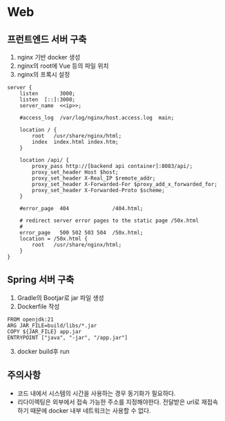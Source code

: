 # Web

## 프런트엔드 서버 구축
1. nginx 기반 docker 생성
2. nginx의 root에 Vue 등의 파일 위치
3. nginx의 프록시 설정
```
server {
    listen       3000;
    listen  [::]:3000;
    server_name  <<ip>>;

    #access_log  /var/log/nginx/host.access.log  main;

    location / {
        root   /usr/share/nginx/html;
        index  index.html index.htm;
    }

    location /api/ {
        proxy_pass http://[backend api container]:8083/api/;
        proxy_set_header Host $host;
        proxy_set_header X-Real_IP $remote_addr;
        proxy_set_header X-Forwarded-For $proxy_add_x_forwarded_for;
        proxy_set_header X-Forwarded-Proto $scheme;
    }

    #error_page  404              /404.html;

    # redirect server error pages to the static page /50x.html
    #
    error_page   500 502 503 504  /50x.html;
    location = /50x.html {
        root   /usr/share/nginx/html;
    }
}
```

## Spring 서버 구축
1. Gradle의 Bootjar로 jar 파일 생성
2. Dockerfile 작성
```
FROM openjdk:21
ARG JAR_FILE=build/libs/*.jar
COPY ${JAR_FILE} app.jar
ENTRYPOINT ["java", "-jar", "/app.jar"]
```
3. docker build후 run

## 주의사항
- 코드 내에서 시스템의 시간을 사용하는 경우 동기화가 필요하다.
- 리다이렉팅은 외부에서 접속 가능한 주소를 지정해야한다. 전달받은 url로 재접속 하기 때문에 docker 내부 네트워크는 사용할 수 없다.